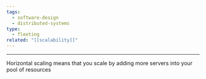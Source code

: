 ```yaml
---
tags:
  - software-design
  - distributed-systems
type:
  - fleeting
related: "[[scalability]]"
---
```


----


Horizontal scaling means that you scale by adding more servers into your pool of resources